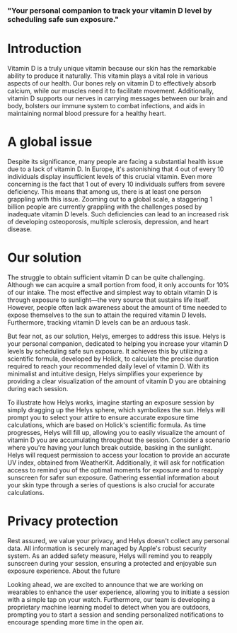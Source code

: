 <h3>"Your personal companion to track your vitamin D level by scheduling safe sun exposure."</h3>

# Introduction
Vitamin D is a truly unique vitamin because our skin has the remarkable ability to produce it naturally. This vitamin plays a vital role in various aspects of our health. Our bones rely on vitamin D to effectively absorb calcium, while our muscles need it to facilitate movement. Additionally, vitamin D supports our nerves in carrying messages between our brain and body, bolsters our immune system to combat infections, and aids in maintaining normal blood pressure for a healthy heart.

# A global issue
Despite its significance, many people are facing a substantial health issue due to a lack of vitamin D. In Europe, it's astonishing that 4 out of every 10 individuals display insufficient levels of this crucial vitamin. Even more concerning is the fact that 1 out of every 10 individuals suffers from severe deficiency. This means that among us, there is at least one person grappling with this issue. Zooming out to a global scale, a staggering 1 billion people are currently grappling with the challenges posed by inadequate vitamin D levels. Such deficiencies can lead to an increased risk of developing osteoporosis, multiple sclerosis, depression, and heart disease.

# Our solution
The struggle to obtain sufficient vitamin D can be quite challenging. Although we can acquire a small portion from food, it only accounts for 10% of our intake. The most effective and simplest way to obtain vitamin D is through exposure to sunlight—the very source that sustains life itself. However, people often lack awareness about the amount of time needed to expose themselves to the sun to attain the required vitamin D levels. Furthermore, tracking vitamin D levels can be an arduous task.

But fear not, as our solution, Helys, emerges to address this issue. Helys is your personal companion, dedicated to helping you increase your vitamin D levels by scheduling safe sun exposure. It achieves this by utilizing a scientific formula, developed by Holick, to calculate the precise duration required to reach your recommended daily level of vitamin D. With its minimalist and intuitive design, Helys simplifies your experience by providing a clear visualization of the amount of vitamin D you are obtaining during each session.

To illustrate how Helys works, imagine starting an exposure session by simply dragging up the Helys sphere, which symbolizes the sun. Helys will prompt you to select your attire to ensure accurate exposure time calculations, which are based on Holick's scientific formula. As time progresses, Helys will fill up, allowing you to easily visualize the amount of vitamin D you are accumulating throughout the session.
Consider a scenario where you're having your lunch break outside, basking in the sunlight. Helys will request permission to access your location to provide an accurate UV index, obtained from WeatherKit. Additionally, it will ask for notification access to remind you of the optimal moments for exposure and to reapply sunscreen for safer sun exposure. Gathering essential information about your skin type through a series of questions is also crucial for accurate calculations.

# Privacy protection
Rest assured, we value your privacy, and Helys doesn't collect any personal data. All information is securely managed by Apple's robust security system. As an added safety measure, Helys will remind you to reapply sunscreen during your session, ensuring a protected and enjoyable sun exposure experience.
About the future

Looking ahead, we are excited to announce that we are working on wearables to enhance the user experience, allowing you to initiate a session with a simple tap on your watch. Furthermore, our team is developing a proprietary machine learning model to detect when you are outdoors, prompting you to start a session and sending personalized notifications to encourage spending more time in the open air.
